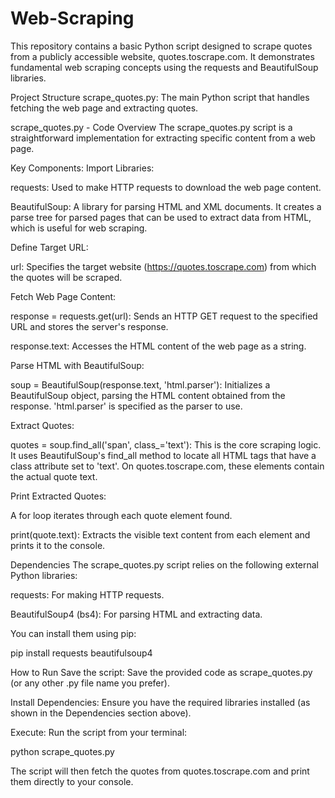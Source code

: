 # Web-Scraping

This repository contains a basic Python script designed to scrape quotes from a publicly accessible website, quotes.toscrape.com. It demonstrates fundamental web scraping concepts using the requests and BeautifulSoup libraries.

Project Structure
scrape_quotes.py: The main Python script that handles fetching the web page and extracting quotes.

scrape_quotes.py - Code Overview
The scrape_quotes.py script is a straightforward implementation for extracting specific content from a web page.

Key Components:
Import Libraries:

requests: Used to make HTTP requests to download the web page content.

BeautifulSoup: A library for parsing HTML and XML documents. It creates a parse tree for parsed pages that can be used to extract data from HTML, which is useful for web scraping.

Define Target URL:

url: Specifies the target website (https://quotes.toscrape.com) from which the quotes will be scraped.

Fetch Web Page Content:

response = requests.get(url): Sends an HTTP GET request to the specified URL and stores the server's response.

response.text: Accesses the HTML content of the web page as a string.

Parse HTML with BeautifulSoup:

soup = BeautifulSoup(response.text, 'html.parser'): Initializes a BeautifulSoup object, parsing the HTML content obtained from the response. 'html.parser' is specified as the parser to use.

Extract Quotes:

quotes = soup.find_all('span', class_='text'): This is the core scraping logic. It uses BeautifulSoup's find_all method to locate all <span> HTML tags that have a class attribute set to 'text'. On quotes.toscrape.com, these <span> elements contain the actual quote text.

Print Extracted Quotes:

A for loop iterates through each quote element found.

print(quote.text): Extracts the visible text content from each <span> element and prints it to the console.

Dependencies
The scrape_quotes.py script relies on the following external Python libraries:

requests: For making HTTP requests.

BeautifulSoup4 (bs4): For parsing HTML and extracting data.

You can install them using pip:

pip install requests beautifulsoup4

How to Run
Save the script: Save the provided code as scrape_quotes.py (or any other .py file name you prefer).

Install Dependencies: Ensure you have the required libraries installed (as shown in the Dependencies section above).

Execute: Run the script from your terminal:

python scrape_quotes.py

The script will then fetch the quotes from quotes.toscrape.com and print them directly to your console.
